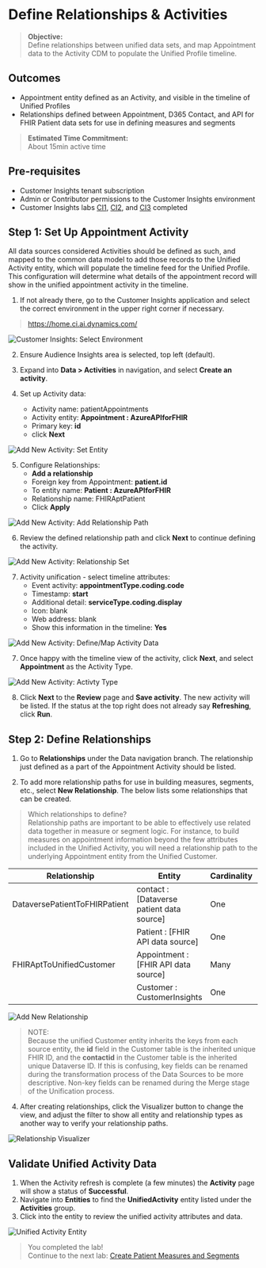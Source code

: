 # Define Relationships & Activities
>**Objective:**<br>
Define relationships between unified data sets, and map Appointment data to the Activity CDM to populate the Unified Profile timeline.

## Outcomes
* Appointment entity defined as an Activity, and visible in the timeline of Unified Profiles
* Relationships defined between Appointment, D365 Contact, and API for FHIR Patient data sets for use in defining measures and segments
> **Estimated Time Commitment:**<br>
> About 15min active time

## Pre-requisites
* Customer Insights tenant subscription
* Admin or Contributor permissions to the Customer Insights environment
* Customer Insights labs [CI1](https://github.com/microsoft/MC4H-Acceleration/tree/main/PatientOutreach_UserStoryTraining/4_Customer_Insights_Config/Lab_CI1),  [CI2](https://github.com/microsoft/MC4H-Acceleration/tree/main/PatientOutreach_UserStoryTraining/4_Customer_Insights_Config/Lab_CI2), and [CI3](https://github.com/microsoft/MC4H-Acceleration/tree/main/PatientOutreach_UserStoryTraining/4_Customer_Insights_Config/Lab_CI3) completed

## Step 1: Set Up Appointment Activity
All data sources considered Activities should be defined as such, and mapped to the common data model to add those records to the Unified Activity entity, which will populate the timeline feed for the Unified Profile. This configuration will determine what details of the appointment record will show in the unified appointment activity in the timeline. 

1.	If not already there, go to the Customer Insights application and select the correct environment in the upper right corner if necessary.<br>
> https://home.ci.ai.dynamics.com/

![Customer Insights: Select Environment](./Images/CIEnvironmentSelection.png)

2. Ensure Audience Insights area is selected, top left (default).

3. Expand into **Data > Activities** in navigation, and select **Create an activity**.

4. Set up Activity data:
    * Activity name: patientAppointments
    * Activity entity: **Appointment : AzureAPIforFHIR** 
    * Primary key: **id**
    * click **Next**

![Add New Activity: Set Entity](./Images/ActivitySetupData.png)

5. Configure Relationships:
    * **Add a relationship** 
    * Foreign key from Appointment: **patient.id**
    * To entity name: **Patient : AzureAPIforFHIR**
    * Relationship name: FHIRAptPatient
    * Click **Apply**

![Add New Activity: Add Relationship Path](./Images/ActivityAddRelPath.png)

6. Review the defined relationship path and click **Next** to continue defining the activity. 

![Add New Activity: Relationship Set](./Images/ActivitySetupRel.png)

7. Activity unification - select timeline attributes:
    * Event activity: **appointmentType.coding.code**
    * Timestamp: **start**
    * Additional detail: **serviceType.coding.display**
    * Icon: blank
    * Web address: blank
    * Show this information in the timeline: **Yes**

![Add New Activity: Define/Map Activity Data](./Images/ActivityMapData1.png)

7. Once happy with the timeline view of the activity, click **Next**, and select **Appointment** as the Activity Type. 

![Add New Activity: Activty Type](./Images/ActivityType.png)

8. Click **Next** to the **Review** page and **Save activity**. The new activity will be listed. If the status at the top right does not already say **Refreshing**, click **Run**. 

## Step 2: Define Relationships

1. Go to **Relationships** under the Data navigation branch. The relationship just defined as a part of the Appointment Activity should be listed. 

2. To add more relationship paths for use in building measures, segments, etc., select **New Relationship**. The below lists some relationships that can be created.
> Which relationships to define?<br>
> Relationship paths are important to be able to effectively use related data together in measure or segment logic. For instance, to build measures on appointment information beyond the few attributes included in the Unified Activity, you will need a relationship path to the underlying Appointment entity from the Unified Customer.

| Relationship | Entity | Cardinality | Field (Key) |
| --- | --- | --- | --- |
| DataversePatientToFHIRPatient | contact : [Dataverse patient data source] | One | msemr_azurefhirid |
|  | Patient : [FHIR API data source] | One | id |
| FHIRAptToUnifiedCustomer | Appointment : [FHIR API data source] | Many | patient.id |
|  | Customer : CustomerInsights | One | id |

![Add New Relationship](./Images/NewRelationship.png)

> NOTE:<br>
> Because the unified Customer entity inherits the keys from each source entity, the **id** field in the Customer table is the inherited unique FHIR ID, and the **contactid** in the Customer table is the inherited unique Dataverse ID. If this is confusing, key fields can be renamed during the transformation process of the Data Sources to be more descriptive. Non-key fields can be renamed during the Merge stage of the Unification process. 

4. After creating relationships, click the Visualizer button to change the view, and adjust the filter to show all entity and relationship types as another way to verify your relationship paths. 

![Relationship Visualizer](./Images/VisualizeRelationships.png)


## Validate Unified Activity Data

1. When the Activity refresh is complete (a few minutes) the **Activity** page will show a status of **Successful**.
2. Navigate into **Entities** to find the **UnifiedActivity** entity listed under the **Activities** group. 
3.	Click into the entity to review the unified activity attributes and data. 

![Unified Activity Entity](./Images/UnifiedActivityEntity.png)

> You completed the lab!<br>
Continue to the next lab: [Create Patient Measures and Segments](https://github.com/microsoft/MC4H-Acceleration/tree/main/PatientOutreach_UserStoryTraining/4_Customer_Insights_Config/Lab_CI5)